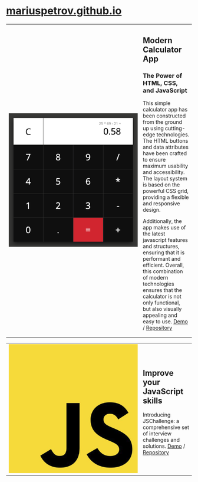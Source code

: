 # <a href="https://mariuspetrov.github.io/">mariuspetrov.github.io</a> 

<table>
<tr>
<td width="350px">
<img src="https://raw.githubusercontent.com/mariuspetrov/js-calculator/main/js_calculator.png" alt="js-calculator" width="350px"/>
</td>
  
<td>
<h2>Modern Calculator App</h2> 
<h3>The Power of HTML, CSS, and JavaScript</h3>

<p>This simple calculator app has been constructed from the ground up using cutting-edge technologies. The HTML buttons and data attributes have been crafted to ensure maximum usability and accessibility. The layout system is based on the powerful CSS grid, providing a flexible and responsive design.</p>

<p>Additionally, the app makes use of the latest javascript features and structures, ensuring that it is performant and efficient. Overall, this combination of modern technologies ensures that the calculator is not only functional, but also visually appealing and easy to use.
<a href="https://mariuspetrov.github.io/js-calculator/">Demo</a> /
<a href="https://github.com/mariuspetrov/js-calculator/">Repository</a></p>
</td>
</tr>
</table>

<table>
<tr>
<td width="350px">
<img src="https://raw.githubusercontent.com/mariuspetrov/js-challenge/main/js.png" alt="js-challenge" width="350px"/>
</td>
  
<td>
<h2>Improve your JavaScript skills</h2> 
<p>Introducing JSChallenge: a comprehensive set of interview challenges and solutions. 
<a href="https://mariuspetrov.github.io/js-challenge/">Demo</a> /
<a href="https://github.com/mariuspetrov/js-challenge/">Repository</a></p> 
</td>
</tr>
</table>

